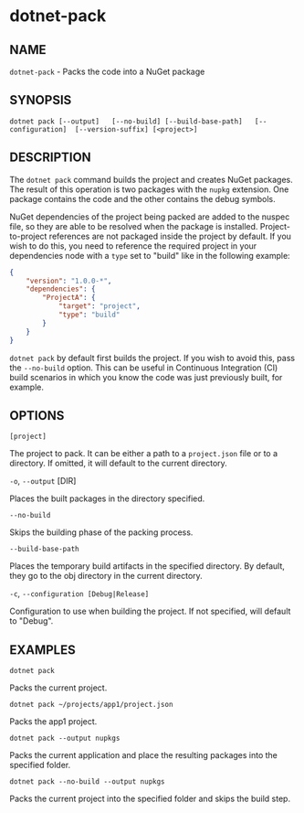 dotnet-pack
===========

## NAME

`dotnet-pack` - Packs the code into a NuGet package

## SYNOPSIS

`dotnet pack [--output]  
    [--no-build] [--build-base-path]  
    [--configuration]  [--version-suffix]
    [<project>]`  

## DESCRIPTION

The `dotnet pack` command builds the project and creates NuGet packages. The result of this operation is two packages with the `nupkg` extension. One package contains the code and the other contains the debug symbols. 

NuGet dependencies of the project being packed are added to the nuspec file, so they are able to be resolved when the package is installed. 
Project-to-project references are not packaged inside the project by default. If you wish to do this, you need to reference the required project in your dependencies node with a `type` set to "build" like in the following example:

```json
{
    "version": "1.0.0-*",
    "dependencies": {
        "ProjectA": {
            "target": "project",
            "type": "build"
        }
    }
}
```

`dotnet pack` by default first builds the project. If you wish to avoid this, pass the `--no-build` option. This can be useful in Continuous Integration (CI) build scenarios in which you know the code was just previously built, for example. 

## OPTIONS

`[project]` 
    
The project to pack. It can be either a path to a `project.json` file or to a directory. If omitted, it will
default to the current directory. 

`-o`, `--output` [DIR]

Places the built packages in the directory specified. 

`--no-build`

Skips the building phase of the packing process. 

`--build-base-path`

Places the temporary build artifacts in the specified directory. By default, they go to the obj directory in the current directory. 

`-c`, `--configuration [Debug|Release]`

Configuration to use when building the project. If not specified, will default to "Debug".

## EXAMPLES

`dotnet pack`

Packs the current project.

`dotnet pack ~/projects/app1/project.json`
    
Packs the app1 project.
	
`dotnet pack --output nupkgs`
    
Packs the current application and place the resulting packages into the specified folder.

`dotnet pack --no-build --output nupkgs`

Packs the current project into the specified folder and skips the build step.